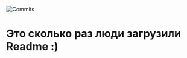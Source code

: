  ![Commits](https://count.getloli.com/get/@Flesxka.github_commits?theme=moebooru-h&padding=7&offset=0&align=top&scale=1&pixelated=1&darkmode=off)
 # Это сколько раз люди загрузили Readme :) #
